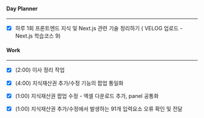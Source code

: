 
#### Day Planner
---
- [x] 하루 1회 프론트엔드 지식 및 Next.js 관련 기술 정리하기 ( VELOG 업로드 - Next.js 학습코스 9)

#### Work
---
- [x] (2:00) 이사 정리 작업
- [x] (4:00) 지식재산권 추가/수정 기능의 팝업 통일화
- [x] (1:00) 지식재산권 팝업 수정 - 엑셀 다운로드 추가, panel 공통화
- [x] (1:00) 지식재산권 추가/수정에서 발생하는 91개 입력요소 오류 확인 및 전달
 
